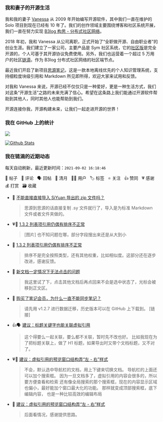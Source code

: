 ### 我和妻子的开源生活

我和我的妻子 [Vanessa](https://github.com/Vanessa219) 从 2009 年开始编写开源软件，其中我们一直在维护的 Solo 项目到现在已经有 10 年了。我们的创作领域主要围绕博客和社区系统开展，我们一直在努力实现 [B3log 构思 - 分布式社区网络](https://ld246.com/article/1546941897596)。

2018 年初，我和 Vanessa 从公司离职，正式开始了“全职做开源、自由职业者”的创业生涯。我们建立了一家公司，主要产品是 Sym 社区系统，它的[社区版](https://github.com/88250/symphony)是完全开源的，个人可基于其开源协议免费使用。另外，我们也运营着一个超过 5 万用户的社区[链滴](https://ld246.com)，作为 B3log 分布式社区网络的社区端节点。

最近我们开启了新项目[思源笔记](https://github.com/siyuan-note/siyuan)，这是一款本地离线优先的个人知识管理系统，支持细粒度块级引用和 Markdown 所见即所得，欢迎大家来试用和反馈。

对我和 Vanessa 来说，开源已经不仅仅只是一种爱好，更是一种生活方式，我们对这条“开源生活”之路的未来充满了信心。希望在这条路上我们能通过开源软件帮助到其他人，同时其他人也能帮助到我们。

开源连接你我，开源构建未来，让我们一起走进开源的世界！

### 我在 GitHub 上的统计

<a title="Hits" target="_blank" href="https://github.com/88250/88250"><img src="https://hits.b3log.org/88250/88250.svg"></a>

[![Github Stats](https://github-readme-stats.vercel.app/api?username=88250&theme=tokyonight&show_icons=true)](https://github.com/88250)

<!--events start -->

### 我在链滴的近期动态

每天自动刷新，最近更新时间：`2021-09-02 16:18:46`

📝 帖子 &nbsp; 💬 评论 &nbsp; 🗣 回帖 &nbsp; 🌙 清月 &nbsp; 👨‍💻 用户 &nbsp; 🏷️ 标签 &nbsp; ⭐️ 关注 &nbsp; 👍 赞同 &nbsp; 💗 感谢 &nbsp; 💰 打赏 &nbsp; 🗃 收藏

* 💬 [不能直接直接导入 SiYuan 导出的 zip 文件吗？](https://ld246.com/article/1630568957965/comment/1630569310093#comments)

  > 思源到思源的话直接复制 .sy 文件就行了，导入是为标准 Markdown 文件或者文件夹做的。
* 💗📝 [1.3.2 列表项引用仍偶有排序不正常](https://ld246.com/article/1630568135242)

  > [图片] 也不知问题在哪，部分字段搜出来还是从大到小
* 💬 [1.3.2 列表项引用仍偶有排序不正常](https://ld246.com/article/1630568135242/comment/1630569246434#comments)

  > 排序不是完全按照类型，还有其他权重，比如相似度。这部分还在逐步改进，感谢反馈。
* 💬 [新文档一定情况下无法点击的问题](https://ld246.com/article/1630566496748/comment/1630566669177#comments)

  > 我这里试了下，点击其他文档后再点回来不会是选中状态了，光标会被移到正文区。
* 💬 [购买了笔记会员，为什么一直不能同步笔记？](https://ld246.com/article/1630548691810/comment/1630565914683#comments)

  > 请先用 v1.2.7 进行数据迁移，历史版本可以在 GitHub 上下载到。 [链接]
* 👍🗣 [建议：标题关键字也能关联虚拟引用](https://ld246.com/article/1630552817934/comment/1630555668924#comments)

  > 这个得要么一起关联，要么都不关联，暂时先不改也好。 比如我现在为了把标题关联上，做了 H1 标题，如果导出时又带个文档标题，又不对了。
* 💗💬 [建议：虚拟引用的预览窗口结构弄“左 - 右”样式](https://ld246.com/article/1630554393886/comment/1630563605412#comments)

  > 不会，默认选中导航栏的文档，用上下键来切换文档。 导航栏的上面还可以加个搜索框。 因为一旦文档多了，虚拟引用的内容会很多的，所以要方便查看和检索 还有像全局搜索的那个搜索框，现在的内容显示区域也偏小，最好能加个窗口最大化的功能。 那样就变成顶部搜索框，底下编辑内容， 也是一种比较高效的编辑布局
* 💬 [建议：虚拟引用的预览窗口结构弄“左 - 右”样式](https://ld246.com/article/1630554393886/comment/1630563943550#comments)

  > 后面看情况，感谢提供思路。


<!--events end -->
